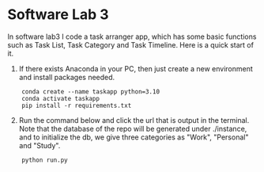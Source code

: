 # Software Lab 3

In software lab3 I code a task arranger app, which has some basic functions such as Task List, Task Category and Task Timeline. Here is a quick start of it.

1. If there exists Anaconda in your PC, then just create a new environment and install packages needed.

```
    conda create --name taskapp python=3.10
    conda activate taskapp
    pip install -r requirements.txt
```

2. Run the command below and click the url that is output in the terminal. Note that the database of the repo will be generated under ./instance, and to initialize the db, we give three categories as "Work", "Personal" and "Study".

```
    python run.py
```
